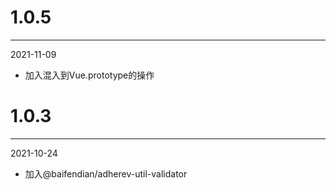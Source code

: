 # 1.0.5

***

2021-11-09

* 加入混入到Vue.prototype的操作

# 1.0.3

***

2021-10-24

* 加入@baifendian/adherev-util-validator
